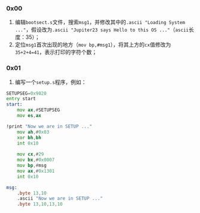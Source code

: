 ### 0x00
1. 编辑`bootsect.s`文件，搜索`msg1`，并修改其中的`.ascii "Loading System ..."`，假设改为`.ascii "Jupiter23 says Hello to this OS ..."`（`ascii`长度：35）；
2. 定位`msg1`首次出现的地方（`mov bp,#msg1`），将其上方的`cx`值修改为`35+2+4=41`，表示打印的字符个数；

### 0x01
1. 编写一个`setup.s`程序，例如：  
```asm
SETUPSEG=0x9020
entry start
start:
    mov ax,#SETUPSEG
    mov es,ax

!print "Now we are in SETUP ..."
    mov ah,#0x03
    xor bh,bh
    int 0x10
    
    mov cx,#29
    mov bx,#0x0007
    mov bp,#msg
    mov ax,#0x1301
    int 0x10

msg:
    .byte 13,10
    .ascii "Now we are in SETUP ..."
    .byte 13,10,13,10

```